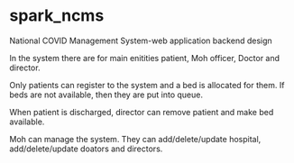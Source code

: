 # spark_ncms
National COVID Management System-web application backend design

In the system there are for main enitities patient, Moh officer, Doctor and director.

Only patients can register to the system and a bed is allocated for them. If beds are not available, then they are put into queue.

When patient is discharged, director can remove patient and make bed available.

Moh can manage the system. They can add/delete/update hospital, add/delete/update doators and directors.

